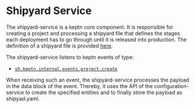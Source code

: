 # Shipyard Service

The shipyard-service is a keptn core component. It is responsible for creating a project and processing a shipyard file that defines the stages each deployment has to go through until it is released into production. The definition of a shipyard file is provided [here](https://github.com/keptn/keptn/blob/develop/specification/shipyard.md).

The shipyard-service listens to keptn events of type:
- [`sh.keptn.internal.events.project.create`](https://github.com/keptn/keptn/blob/develop/specification/cloudevents.md#create-project)

When receiving such an event, the shipyard-service processes the payload in the data block of the event. Thereby, it uses the API of the configuration-service to create the specified entities and to finally store the payload as shipyad.yaml.